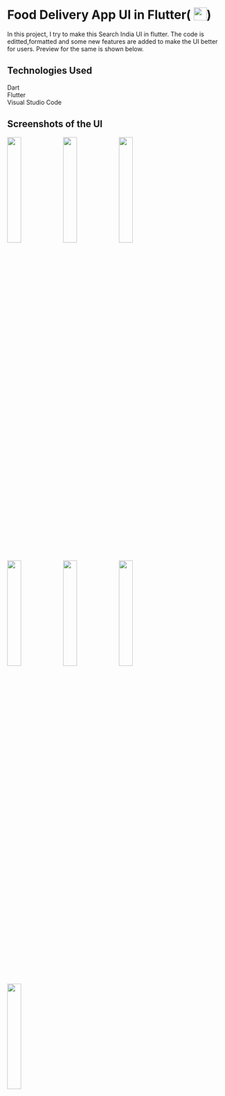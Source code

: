 # Food Delivery App UI in Flutter( <img src='http://sovitpoudel.com.np/wp-content/uploads/2019/01/flutter.png' height='30' width='30' align='top'>)

In this project, I try to make this Search India UI in flutter. 
The code is editted,formatted and some new features are added to make the UI better for users.
Preview for the same is shown below.

## Technologies Used
  
Dart  
Flutter   
Visual Studio Code

## Screenshots of the UI  

<img src='https://github.com/yash982000/User-Interface-for-a-Food-Delivery-App-Using-Flutter/blob/master/Screenshots/1.png' align='left' width='25%'>
<img src='https://github.com/yash982000/User-Interface-for-a-Food-Delivery-App-Using-Flutter/blob/master/Screenshots/4.png' align='left' width='25%'>
<img src='https://github.com/yash982000/User-Interface-for-a-Food-Delivery-App-Using-Flutter/blob/master/Screenshots/3.png' align='left' width='25%'>
<img src='https://github.com/yash982000/User-Interface-for-a-Food-Delivery-App-Using-Flutter/blob/master/Screenshots/2.png' align='left' width='25%'>
<img src='https://github.com/yash982000/User-Interface-for-a-Food-Delivery-App-Using-Flutter/blob/master/Screenshots/5.png' align='left' width='25%'>
<img src='https://github.com/yash982000/User-Interface-for-a-Food-Delivery-App-Using-Flutter/blob/master/Screenshots/6.png' align='left' width='25%'>
<img src='https://github.com/yash982000/User-Interface-for-a-Food-Delivery-App-Using-Flutter/blob/master/Screenshots/7.png' align='left' width='25%'>


